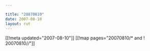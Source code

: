```yaml
---

title: "20070810"
date: 2007-08-10
layout: rut
---
```


[[!meta updated="2007-08-10"]]
[[!map pages="20070810/* and ! 20070810/*/*"]]
